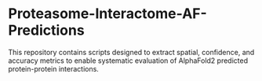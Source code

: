 # Proteasome-Interactome-AF-Predictions

This repository contains scripts designed to extract spatial, confidence, and accuracy metrics to enable systematic evaluation of AlphaFold2 predicted protein-protein interactions.
